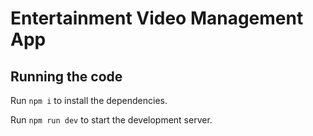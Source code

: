 
  # Entertainment Video Management App

  ## Running the code

  Run `npm i` to install the dependencies.

  Run `npm run dev` to start the development server.
  
